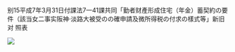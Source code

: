 别15平成7年3月31日付課法7一41課共同「勤者财產形成住宅（年金）蓄契約の要件（該当女二事实阪神·淡路大被受のの確申請及微所得税の付求の樣式等」新旧 对 照表

![](https://www.nta.go.jp/tmp/b225fee7-66d8-4d44-8d35-e6b08ff37ffb/images/a1b52ef762af3617f092fac2f7c940f5d4c2babf7cfe05c0ec6bfbd82cfa27d8.jpg)